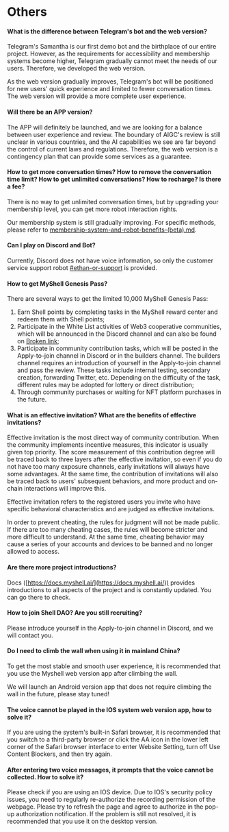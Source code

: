 # Others

#### What is the difference between Telegram's bot and the web version?

Telegram's Samantha is our first demo bot and the birthplace of our entire project. However, as the requirements for accessibility and membership systems become higher, Telegram gradually cannot meet the needs of our users. Therefore, we developed the web version.

As the web version gradually improves, Telegram's bot will be positioned for new users' quick experience and limited to fewer conversation times. The web version will provide a more complete user experience.

#### Will there be an APP version?

The APP will definitely be launched, and we are looking for a balance between user experience and review. The boundary of AIGC's review is still unclear in various countries, and the AI capabilities we see are far beyond the control of current laws and regulations. Therefore, the web version is a contingency plan that can provide some services as a guarantee.

#### How to get more conversation times? How to remove the conversation time limit? How to get unlimited conversations? How to recharge? Is there a fee?

There is no way to get unlimited conversation times, but by upgrading your membership level, you can get more robot interaction rights.

Our membership system is still gradually improving. For specific methods, please refer to [membership-system-and-robot-benefits-(beta).md](../product-manual/membership-system-and-robot-benefits-(beta).md "mention").

#### Can I play on Discord and Bot?

Currently, Discord does not have voice information, so only the customer service support robot [#ethan-or-support](../product-manual/robot-introduction.md#ethan-or-support "mention") is provided.

#### How to get MyShell Genesis Pass?

There are several ways to get the limited 10,000 MyShell Genesis Pass:

1. Earn Shell points by completing tasks in the MyShell reward center and redeem them with Shell points;
2. Participate in the White List activities of Web3 cooperative communities, which will be announced in the Discord channel and can also be found on [Broken link](broken-reference "mention");
3. Participate in community contribution tasks, which will be posted in the Apply-to-join channel in Discord or in the builders channel. The builders channel requires an introduction of yourself in the Apply-to-join channel and pass the review. These tasks include internal testing, secondary creation, forwarding Twitter, etc. Depending on the difficulty of the task, different rules may be adopted for lottery or direct distribution;
4. Through community purchases or waiting for NFT platform purchases in the future.

#### What is an effective invitation? What are the benefits of effective invitations?

Effective invitation is the most direct way of community contribution. When the community implements incentive measures, this indicator is usually given top priority. The score measurement of this contribution degree will be traced back to three layers after the effective invitation, so even if you do not have too many exposure channels, early invitations will always have some advantages. At the same time, the contribution of invitations will also be traced back to users' subsequent behaviors, and more product and on-chain interactions will improve this.

Effective invitation refers to the registered users you invite who have specific behavioral characteristics and are judged as effective invitations.

In order to prevent cheating, the rules for judgment will not be made public. If there are too many cheating cases, the rules will become stricter and more difficult to understand. At the same time, cheating behavior may cause a series of your accounts and devices to be banned and no longer allowed to access.

#### Are there more project introductions?

Docs ([https://docs.myshell.ai/](https://docs.myshell.ai/)) provides introductions to all aspects of the project and is constantly updated. You can go there to check.

#### How to join Shell DAO? Are you still recruiting?

Please introduce yourself in the Apply-to-join channel in Discord, and we will contact you.

#### Do I need to climb the wall when using it in mainland China?

To get the most stable and smooth user experience, it is recommended that you use the Myshell web version app after climbing the wall.

We will launch an Android version app that does not require climbing the wall in the future, please stay tuned!

#### The voice cannot be played in the IOS system web version app, how to solve it?

If you are using the system's built-in Safari browser, it is recommended that you switch to a third-party browser or click the AA icon in the lower left corner of the Safari browser interface to enter Website Setting, turn off Use Content Blockers, and then try again.

#### After entering two voice messages, it prompts that the voice cannot be collected. How to solve it?

Please check if you are using an IOS device. Due to IOS's security policy issues, you need to regularly re-authorize the recording permission of the webpage. Please try to refresh the page and agree to authorize in the pop-up authorization notification. If the problem is still not resolved, it is recommended that you use it on the desktop version.